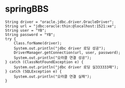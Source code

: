 # springBBS
	String driver = "oracle.jdbc.driver.OracleDriver";
	String url = "jdbc:oracle:thin:@localhost:1521:xe";
	String user = "YB";
	String password = "YB";
	try {
		Class.forName(driver);
		System.out.println("jdbc driver 로딩 성공");
		DriverManager.getConnection(url, user, password);
		System.out.println("오라클 연결 성공");
	} catch (ClassNotFoundException e) {
		System.out.println("jdbc driver 로딩 실333333패");
	} catch (SQLException e) {
		System.out.println("오라클 연결 실패");
	}
	
	
